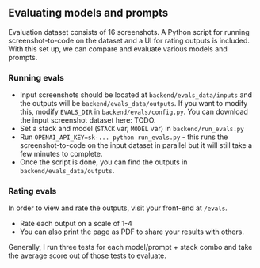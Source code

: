 ## Evaluating models and prompts

Evaluation dataset consists of 16 screenshots. A Python script for running screenshot-to-code on the dataset and a UI for rating outputs is included. With this set up, we can compare and evaluate various models and prompts.

### Running evals

- Input screenshots should be located at `backend/evals_data/inputs` and the outputs will be `backend/evals_data/outputs`. If you want to modify this, modify `EVALS_DIR` in `backend/evals/config.py`. You can download the input screenshot dataset here: TODO.
- Set a stack and model (`STACK` var, `MODEL` var) in `backend/run_evals.py`
- Run `OPENAI_API_KEY=sk-... python run_evals.py` - this runs the screenshot-to-code on the input dataset in parallel but it will still take a few minutes to complete.
- Once the script is done, you can find the outputs in `backend/evals_data/outputs`.

### Rating evals

In order to view and rate the outputs, visit your front-end at `/evals`.

- Rate each output on a scale of 1-4
- You can also print the page as PDF to share your results with others.

Generally, I run three tests for each model/prompt + stack combo and take the average score out of those tests to evaluate.
